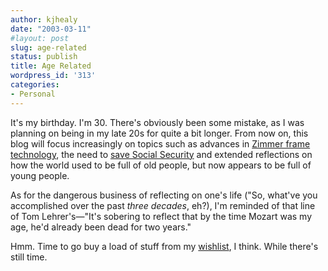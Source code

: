 ```yaml
---
author: kjhealy
date: "2003-03-11"
#layout: post
slug: age-related
status: publish
title: Age Related
wordpress_id: '313'
categories:
- Personal
---
```


It's my birthday. I'm 30. There's obviously been some mistake, as I was planning on being in my late 20s for quite a bit longer. From now on, this blog will focus increasingly on topics such as advances in [Zimmer frame technology](http://news.bbc.co.uk/2/hi/health/573710.stm), the need to [save Social Security](http://www.ncpa.org/iss/sos/2002/pd090902a.html) and extended reflections on how the world used to be full of old people, but now appears to be full of young people.

As for the dangerous business of reflecting on one's life ("So, what've you accomplished over the past *three decades*, eh?), I'm reminded of that line of Tom Lehrer's—"It's sobering to reflect that by the time Mozart was my age, he'd already been dead for two years."

Hmm. Time to go buy a load of stuff from my [wishlist](http://www.amazon.com/exec/obidos/wishlist/002-9611781-9055231), I think. While there's still time.

